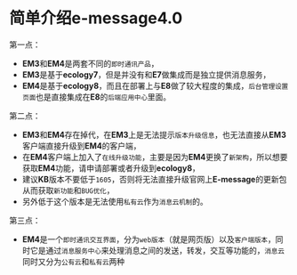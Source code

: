 # 简单介绍e-message4.0

第一点：
* **EM3**和**EM4**是两套不同的`即时通讯产品`，
* **EM3**是基于**ecology7**，但是并没有和**E7**做集成而是独立提供消息服务，
* **EM4**是基于**ecology8**，而且在部署上与**E8**做了较大程度的集成，`后台管理设置页面`也是直接集成在**E8**的`后端应用中心`里面。

第二点：
* **EM3**和**EM4**存在掉代，在**EM3**上是无法提示`版本升级信息`，也无法直接从**EM3**客户端直接升级到**EM4**的客户端，
* 在**EM4**客户端上加入了`在线升级功能`，主要是因为**EM4**更换了`新架构`，所以想要获取**EM4**功能，请申请部署或者升级到**ecology8**，
* 建议**KB**版本不要低于`1605`，否则将无法直接升级官网上**E-message**的更新包从而获取`新功能`和`BUG优化`，
* 另外低于这个版本是无法使用`私有云`作为`消息云机制`的。

第三点：
* **EM4**是一个`即时通讯交互界面`，分为`web版本`（就是网页版）以及`客户端版本`，同时它是通过`消息服务中心`来处理消息之间的发送，转发，交互等功能的，`消息云`同时又分为`公有云`和`私有云`两种

   
